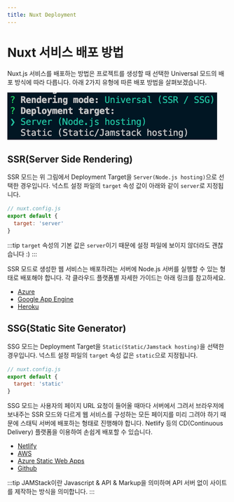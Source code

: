 ```yaml
---
title: Nuxt Deployment
---
```


# Nuxt 서비스 배포 방법

Nuxt.js 서비스를 배포하는 방법은 프로젝트를 생성할 때 선택한 Universal 모드의 배포 방식에 따라 다릅니다. 아래 2가지 유형에 따른 배포 방법을 살펴보겠습니다.

![nuxt-app-mode](./images/app-mode.png)

## SSR(Server Side Rendering)

SSR 모드는 위 그림에서 Deployment Target을 `Server(Node.js hosting)`으로 선택한 경우입니다. 넉스트 설정 파일의 `target` 속성 값이 아래와 같이 `server`로 지정됩니다.

```js
// nuxt.config.js
export default {
  target: 'server'
}
```

:::tip
`target` 속성의 기본 값은 `server`이기 때문에 설정 파일에 보이지 않더라도 괜찮습니다 :)
:::

SSR 모드로 생성한 웹 서비스는 배포하려는 서버에 Node.js 서버를 실행할 수 있는 형태로 배포해야 합니다. 각 클라우드 플랫폼별 자세한 가이드는 아래 링크를 참고하세요.

- [Azure](https://nuxtjs.org/docs/2.x/deployment/deployment-azure-portal)
- [Google App Engine](https://nuxtjs.org/docs/2.x/deployment/appengine-deployment)
- [Heroku](https://nuxtjs.org/docs/2.x/deployment/heroku-deployment)

## SSG(Static Site Generator)

SSG 모드는 Deployment Target을 `Static(Static/Jamstack hosting)`을 선택한 경우입니다. 넉스트 설정 파일의 `target` 속성 값은 `static`으로 지정됩니다.

```js
// nuxt.config.js
export default {
  target: 'static'
}
```

SSG 모드는 사용자의 페이지 URL 요청이 들어올 때마다 서버에서 그려서 브라우저에 보내주는 SSR 모드와 다르게 웹 서비스를 구성하는 모든 페이지를 미리 그려야 하기 때문에 스태틱 서버에 배포하는 형태로 진행해야 합니다. Netlify 등의 CD(Continuous Delivery) 플랫폼을 이용하여 손쉽게 배포할 수 있습니다.

- [Netlify](https://nuxtjs.org/docs/2.x/deployment/netlify-deployment)
- [AWS](https://nuxtjs.org/docs/2.x/deployment/deployment-amazon-web-services)
- [Azure Static Web Apps](https://nuxtjs.org/docs/2.x/deployment/deployment-azure-static-web-apps)
- [Github](https://nuxtjs.org/docs/2.x/deployment/github-pages)

:::tip
JAMStack이란 Javascript & API & Markup을 의미하며 API 서버 없이 사이트를 제작하는 방식을 의미합니다.
:::
